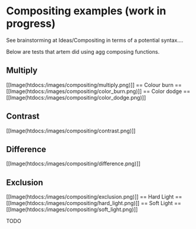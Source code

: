 <!-- Name: Compositing -->
<!-- Version: 3 -->
<!-- Last-Modified: 2010/09/26 04:40:59 -->
<!-- Author: springmeyer -->
# Compositing examples (work in progress)

See brainstorming at Ideas/Compositing in terms of a potential syntax....

Below are tests that artem did using agg composing functions.

## Multiply
[[Image(htdocs:/images/compositing/multiply.png)]]
== Colour burn == 
[[Image(htdocs:/images/compositing/color_burn.png)]]
== Color dodge == 
[[Image(htdocs:/images/compositing/color_dodge.png)]]
## Contrast
[[Image(htdocs:/images/compositing/contrast.png)]]
## Difference
[[Image(htdocs:/images/compositing/difference.png)]]
## Exclusion
[[Image(htdocs:/images/compositing/exclusion.png)]]
== Hard Light == 
[[Image(htdocs:/images/compositing/hard_light.png)]]
== Soft Light == 
[[Image(htdocs:/images/compositing/soft_light.png)]]

TODO